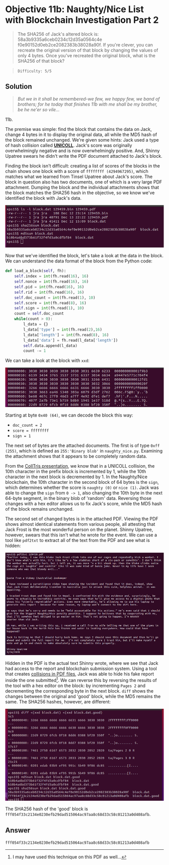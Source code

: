 # Objective 11b: Naughty/Nice List with Blockchain Investigation Part 2

> The SHA256 of Jack's altered block is: 58a3b9335a6ceb0234c12d35a0564c4e f0e90152d0eb2ce2082383b38028a90f. If you're clever, you can recreate the original version of that block by changing the values of only 4 bytes. Once you've recreated the original block, what is the SHA256 of that block?

> `Difficulty: 5/5`

## Solution

> *But we in it shall be remembered-we few, we happy few, we band of brothers; for he
> today that finishes 11b with me shall be my brother, be he ne'er so vile...*

11b.

The premise was simple: find the block that contains the data on Jack, change
4 bytes in it to display the original data, all while the MD5 hash of the block
remained unchanged.  We're given some hints: Jack used a type of hash collision
called **[UNICOLL](https://speakerdeck.com/ange/colltris?slide=109)**. Jack's score
was originally overwhelmingly negative and is now overwhelmingly positive. And, Shinny
Upatree swears he didn't write the PDF document attached to Jack's block.

Finding the block isn't difficult: creating a list of scores of the blocks in the chain
shows one block with a score of `ffffffff (4294967295)`, which matches what we learned
from Tinsel Upatree about Jack's score. The block in question also has two documents,
one of which is a very large PDF attachment. Dumping the block and the individual
attachments shows that the block matches the SHA256 hash in the objective, so we know
we've identified the block with Jack's data.

![Block data](../img/11b/o11b-1.png)

Now that we've identified the block, let's take a look at the data in the block. We can
understand the data format of the block from the Python code:

```python
def load_a_block(self, fh):
    self.index = int(fh.read(16), 16)
    self.nonce = int(fh.read(16), 16)
    self.pid = int(fh.read(16), 16)
    self.rid = int(fh.read(16), 16)
    self.doc_count = int(fh.read(1), 10)
    self.score = int(fh.read(8), 16)
    self.sign = int(fh.read(1), 10)
    count = self.doc_count
    while(count > 0):
        l_data = {}
        l_data['type'] = int(fh.read(2),16)
        l_data['length'] = int(fh.read(8), 16)
        l_data['data'] = fh.read(l_data['length'])
        self.data.append(l_data)
        count -= 1
```

We can take a look at the block with `xxd`:

![Dump of Jack's block](../img/11b/o11b-2.png)

Starting at byte `0x40 (64)`, we can decode the block this way:

- `doc_count = 2`
- `score = ffffffff`
- `sign = 1`

The next set of bytes are the attached documents. The first is of type `0xff (255)`, which
is defined as `255:'Binary blob'` in `naughty_nice.py`. Examining the attachment shows
that it appears to be completely random data.

From the [CollTris presentation](https://speakerdeck.com/ange/colltris), we know that in a
UNICOLL collision, the 10th character in the prefix block is incremented by 1, while the 10th
character in the next block is decremented by 1. In the Naughty/Nice blockchain, the 10th
character in the second block of 64 bytes is the `sign`, which determines whether the score is
`naughty (0)` or `nice (1)`. Jack was able to change the `sign` from `0 -> 1`, also changing
the 10th byte in the next 64-byte segment, in the binary blob of 'random' data. Reversing those
changes with a hex editor allows us to fix Jack's score, while the MD5 hash of the block
remains unchanged. 

The second set of changed bytes is in the attached PDF. Viewing the PDF shows almost
identical statements from various people, all attesting that Jack Frost is the most
wonderful person on the planet. Shinny Upatree, however, swears that this isn't what he
wrote for the event. We can use a tool like `pdf2txt` to extract all of the text from
the PDF and see what is hidden:

![Actual report from Shinny Upatree](../img/11b/o11b-3.png)

Hidden in the PDF is the actual text Shinny wrote, where we see that Jack had access to
the report and blockchain submission system. Using a tool that creates [collisions in PDF
files](https://github.com/corkami/collisions#pdf), Jack was able to hide his fake report
inside the one submitted[^1]. We can reverse this by reversing the results of the tool
with a hex editor on the block: by incrementing `Pages 2` and decrementing the corresponding
byte in the next block. `diff` shows the changes between the original and 'good' block, while
the MD5 remains the same. The SHA256 hashes, however, are different:

![Corrected block, with hashes](../img/11b/o11b-4.png)

The SHA256 hash of the 'good' block is `fff054f33c2134e0230efb29dad515064ac97aa8c68d33c58c01213a0d408afb`.

[^1]: I may have used this technique on this PDF as well...

## Answer
`fff054f33c2134e0230efb29dad515064ac97aa8c68d33c58c01213a0d408afb`
